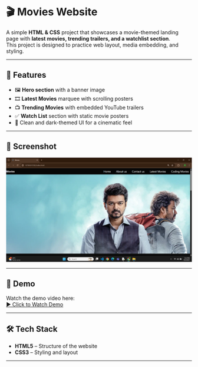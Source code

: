 # 🎬 Movies Website

A simple **HTML & CSS** project that showcases a movie-themed landing page with **latest movies, trending trailers, and a watchlist section**.  
This project is designed to practice web layout, media embedding, and styling.

---

## 🚀 Features
- 🖼️ **Hero section** with a banner image  
- 🎞️ **Latest Movies** marquee with scrolling posters  
- 📺 **Trending Movies** with embedded YouTube trailers  
- ✅ **Watch List** section with static movie posters  
- 🎨 Clean and dark-themed UI for a cinematic feel

---

## 📸 Screenshot
![App Screenshot](output.png)

---

## 🎥 Demo
Watch the demo video here:  
[▶️ Click to Watch Demo](demo.mp4)

---

## 🛠️ Tech Stack
- **HTML5** – Structure of the website  
- **CSS3** – Styling and layout  

---

